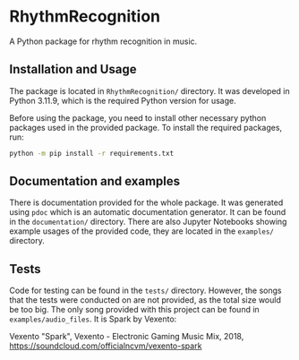 # RhythmRecognition
A Python package for rhythm recognition in music.

## Installation and Usage
The package is located in `RhythmRecognition/` directory. It was developed in Python 3.11.9, which is the required 
Python version for usage.

Before using the package, you need to install other necessary python packages used in the provided package. To install
the required packages, run:
```bash
python -m pip install -r requirements.txt
```

## Documentation and examples
There is documentation provided for the whole package. It was generated using `pdoc` 
which is an automatic documentation generator. It can be found in the `documentation/` directory.
There are also Jupyter Notebooks showing example usages of the provided code, they are located in the `examples/` 
directory. 

## Tests
Code for testing can be found in the `tests/` directory. However, the songs that the tests were conducted on are 
not provided, as the total size would be too big. The only song provided with this project
can be found in `examples/audio_files`. It is Spark by Vexento:

Vexento "Spark", Vexento - Electronic Gaming Music Mix, 2018, https://soundcloud.com/officialncvm/vexento-spark



